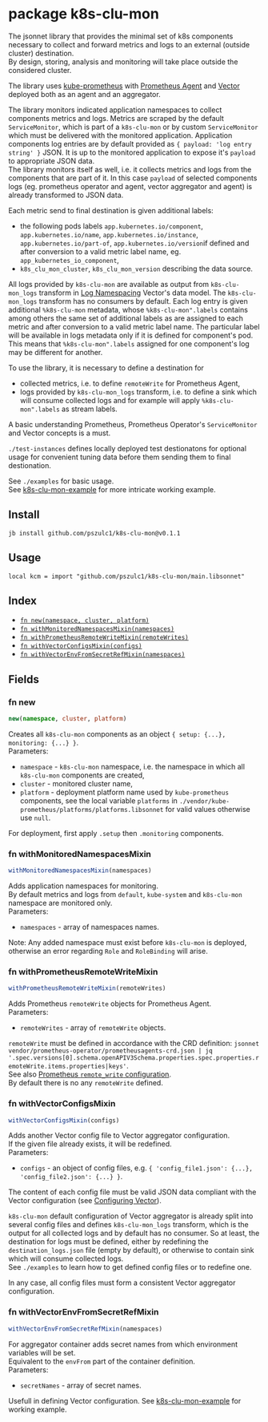 # package k8s-clu-mon

The jsonnet library that provides the minimal set of k8s components necessary to collect and 
forward metrics and logs to an external (outside cluster) destination.  
By design, storing, analysis and monitoring will take place outside the considered cluster.  

The library uses [kube-prometheus](https://github.com/prometheus-operator/kube-prometheus) with 
[Prometheus Agent](https://prometheus.io/blog/2021/11/16/agent/) and [Vector](https://vector.dev/) deployed both as an agent and an aggregator.  

The library monitors indicated application namespaces to collect components metrics and logs. 
Metrics are scraped by the default `ServiceMonitor`, which is part of a `k8s-clu-mon` or by 
custom `ServiceMonitor` which must be delivered with the monitored application. 
Application components log entries are by default provided as `{ payload: 'log entry string' }` JSON. 
It is up to the monitored application to expose it's `payload` to appropriate JSON data.  
The library monitors itself as well, i.e. it collects metrics and logs from the components that are part of it. 
In this case `payload` of selected components logs (eg. prometheus operator and agent, vector aggregator and agent) 
is already transformed to JSON data.  

Each metric send to final destination is given additional labels:  
- the following pods labels `app.kubernetes.io/component`, `app.kubernetes.io/name`, `app.kubernetes.io/instance`, `app.kubernetes.io/part-of`, `app.kubernetes.io/version`if defined and after conversion to a valid metric label name, eg. `app_kubernetes_io_component`,  
- `k8s_clu_mon_cluster`, `k8s_clu_mon_version` describing the data source.  

All logs provided by `k8s-clu-mon` are available as output from `k8s-clu-mon_logs` transform in 
[Log Namespacing](https://vector.dev/blog/log-namespacing/) Vector's data model. 
The `k8s-clu-mon_logs` transform has no consumers by default. 
Each log entry is given additional `%k8s-clu-mon` metadata, whose `%k8s-clu-mon".labels` contains 
among others the same set of additional labels as are assigned to each metric and 
after conversion to a valid metric label name. 
The particular label will be available in logs metadata only if it is defined for component's pod. 
This means that `%k8s-clu-mon".labels` assigned for one component's log may be different for another.  

To use the library, it is necessary to define a destination for 

- collected metrics, i.e. to define `remoteWrite` for Prometheus Agent, 
- logs provided by `k8s-clu-mon_logs` transform, i.e. to define a sink which will consume collected logs and for example 
will apply `%k8s-clu-mon".labels` as stream labels. 

A basic understanding Prometheus, Prometheus Operator's `ServiceMonitor` and Vector concepts is a must.  

`./test-instances` defines locally deployed test destionatons for optional usage 
for convenient tuning data before them sending them to final destionation.  

See `./examples` for basic usage.  
See [k8s-clu-mon-example](https://github.com/pszulc1/k8s-clu-mon-example) for more intricate working example.  


## Install

```
jb install github.com/pszulc1/k8s-clu-mon@v0.1.1
```

## Usage

```jsonnet
local kcm = import "github.com/pszulc1/k8s-clu-mon/main.libsonnet"
```

## Index

* [`fn new(namespace, cluster, platform)`](#fn-new)
* [`fn withMonitoredNamespacesMixin(namespaces)`](#fn-withmonitorednamespacesmixin)
* [`fn withPrometheusRemoteWriteMixin(remoteWrites)`](#fn-withprometheusremotewritemixin)
* [`fn withVectorConfigsMixin(configs)`](#fn-withvectorconfigsmixin)
* [`fn withVectorEnvFromSecretRefMixin(namespaces)`](#fn-withvectorenvfromsecretrefmixin)

## Fields

### fn new

```ts
new(namespace, cluster, platform)
```

Creates all `k8s-clu-mon` components as an object `{ setup: {...}, monitoring: {...} }`.  
Parameters: 

* `namespace` - `k8s-clu-mon` namespace, i.e. the namespace in which all `k8s-clu-mon` components are created,
* `cluster` - monitored cluster name,
* `platform` - deployment platform name used by `kube-prometheus` components, see the local variable 
`platforms` in `./vendor/kube-prometheus/platforms/platforms.libsonnet` for valid values otherwise use `null`.

For deployment, first apply `.setup` then `.monitoring` components.  


### fn withMonitoredNamespacesMixin

```ts
withMonitoredNamespacesMixin(namespaces)
```

Adds application namespaces for monitoring.  
By default metrics and logs from `default`, `kube-system` and `k8s-clu-mon` namespace are monitored only.  
Parameters: 

* `namespaces` - array of namespaces names.

Note: Any added namespace must exist before `k8s-clu-mon` is deployed, otherwise 
an error regarding `Role` and `RoleBinding` will arise.  


### fn withPrometheusRemoteWriteMixin

```ts
withPrometheusRemoteWriteMixin(remoteWrites)
```

Adds Prometheus `remoteWrite` objects for Prometheus Agent.  
Parameters: 

* `remoteWrites` - array of `remoteWrite` objects.

`remoteWrite` must be defined in accordance with the CRD definition: 
`jsonnet vendor/prometheus-operator/prometheusagents-crd.json | jq '.spec.versions[0].schema.openAPIV3Schema.properties.spec.properties.remoteWrite.items.properties|keys'`.  
See also [Prometheus `remote_write` configuration](https://prometheus.io/docs/prometheus/latest/configuration/configuration/#remote_write).  
By default there is no any `remoteWrite` defined.  


### fn withVectorConfigsMixin

```ts
withVectorConfigsMixin(configs)
```

Adds another Vector config file to Vector aggregator configuration.  
If the given file already exists, it will be redefined.  
Parameters: 

* `configs` - an object of config files, e.g. `{ 'config_file1.json': {...}, 'config_file2.json': {...} }`.

The content of each config file must be valid JSON data compliant with the Vector configuration 
(see [Configuring Vector](https://vector.dev/docs/reference/configuration/)).  

`k8s-clu-mon` default configuration of Vector aggregator is already split into several config files and 
defines `k8s-clu-mon_logs` transform, which is the output for all collected logs and by default has no consumer. 
So at least, the destination for logs must be defined, either by redefining the `destination_logs.json` file (empty by default), 
or otherwise to contain sink which will consume collected logs.  
See `./examples` to learn how to get defined config files or to redefine one.  

In any case, all config files must form a consistent Vector aggregator configuration.  


### fn withVectorEnvFromSecretRefMixin

```ts
withVectorEnvFromSecretRefMixin(namespaces)
```

For aggregator container adds secret names from which environment variables will be set.  
Equivalent to the `envFrom` part of the container definition.  
Parameters: 

* `secretNames` - array of secret names.

Usefull in defining Vector configuration. 
See [k8s-clu-mon-example](https://github.com/pszulc1/k8s-clu-mon-example) for working example.  

